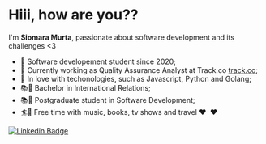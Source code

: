 <h1>Hiii, how are you??</h1>

I'm **Siomara Murta**, passionate about software development and its challenges <3 

- :woman: Software developement student since 2020;
- :bank: Currently working as Quality Assurance Analyst at Track.co [track.co](https://track.co/);
- :blue_heart: In love with techonologies, such as Javascript, Python and Golang;
- :books::notebook_with_decorative_cover: Bachelor in International Relations;
- :books::notebook_with_decorative_cover: Postgraduate student in Software Development;
- :surfer::microphone: Free time with music, books, tv shows and travel ♥ ️ :hearts:

[![Linkedin Badge](https://img.shields.io/badge/-LinkedIn-blue?style=flat-square&logo=Linkedin&logoColor=white&link=https://www.linkedin.com/in/siomara-murta-31466362//)](https://www.linkedin.com/in/siomara-murta-31466362/)
